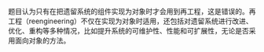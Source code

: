 题目认为只有在把遗留系统的组件实现为对象时才会用到再工程，这是错误的。再工程（reengineering）不仅在实现为对象时适用，还包括对遗留系统进行改进、优化、重构等多种情况，比如提升系统的可维护性、性能和可扩展性，无论是否采用面向对象的方法。